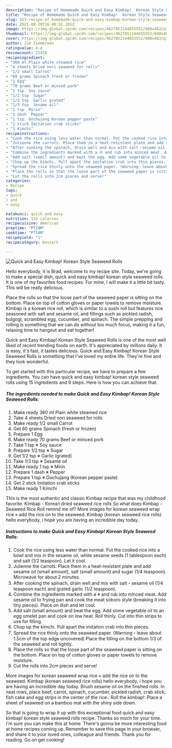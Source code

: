 ```yaml
---
description: "Recipe of Homemade Quick and Easy Kimbap!  Korean Style Seaweed Rolls"
title: "Recipe of Homemade Quick and Easy Kimbap!  Korean Style Seaweed Rolls"
slug: 423-recipe-of-homemade-quick-and-easy-kimbap-korean-style-seaweed-rolls
date: 2021-08-20T16:40:51.201Z
image: https://img-global.cpcdn.com/recipes/4627851144855552/680x482cq70/quick-and-easy-kimbap-korean-style-seaweed-rolls-recipe-main-photo.jpg
thumbnail: https://img-global.cpcdn.com/recipes/4627851144855552/680x482cq70/quick-and-easy-kimbap-korean-style-seaweed-rolls-recipe-main-photo.jpg
cover: https://img-global.cpcdn.com/recipes/4627851144855552/680x482cq70/quick-and-easy-kimbap-korean-style-seaweed-rolls-recipe-main-photo.jpg
author: Jim Zimmerman
ratingvalue: 4.4
reviewcount: 22426
recipeingredient:
- "360 ml Plain white steamed rice"
- "4 sheets Dried nori seaweed for rolls"
- "1/2 small Carrot"
- "60 grams Spinach fresh or frozen"
- "1 Egg"
- "70 grams Beef or minced pork"
- "1 tsp  Soy sauce"
- "1/2 tsp  Sugar"
- "1/2 tsp  Garlic grated"
- "1/3 tsp  Sesame oil"
- "1 tsp  Mirin"
- "1 dash  Pepper"
- "1 tsp  Gochujang Korean pepper paste"
- "2 stick Imitation crab sticks"
- "1 Kimchi"
recipeinstructions:
- "Cook the rice using less water than normal. Put the cooked rice into a bowl and mix in the sesame oil, white sesame seeds (1 tablespoon each) and salt (1/2 teaspoon). Let it cool."
- "Julienne the carrots. Place them in a heat-resistant plate and add sesame oil (small amount), salt (small amount) and sugar (1/4 teaspoon). Microwave for about 2 minutes."
- "After cooking the spinach, drain well and mix with salt・sesame oil (1/4 teaspoon each) and grated garlic (1/2 teaspoon)."
- "Combine the ingredients marked with a ※ and rub into minced meat. Add sesame oil to frying pan and cook the meat soboro style (breaking it into tiny pieces). Place on dish and let cool."
- "Add salt (small amount) and beat the egg. Add some vegetable oil to an egg omelet pan and cook on low heat. Roll thinly. Cut into thin strips to use for filling."
- "Chop up the kimchi. Pull apart the imitation crab into thin pieces."
- "Spread the rice thinly onto the seaweed paper. (Warning・leave about 1.5cm of the top edge uncovered) Place the filling on the bottom 1/3 of the seaweed and roll tightly."
- "Place the rolls so that the loose part of the seaweed paper is sitting on the bottom. Place on top of cotton gloves or paper towels to remove moisture."
- "Cut the rolls into 2cm pieces and serve!"
categories:
- Recipe
tags:
- quick
- and
- easy

katakunci: quick and easy 
nutrition: 133 calories
recipecuisine: American
preptime: "PT29M"
cooktime: "PT54M"
recipeyield: "1"
recipecategory: Dessert

---
```



![Quick and Easy Kimbap!  Korean Style Seaweed Rolls](https://img-global.cpcdn.com/recipes/4627851144855552/680x482cq70/quick-and-easy-kimbap-korean-style-seaweed-rolls-recipe-main-photo.jpg)

Hello everybody, it is Brad, welcome to my recipe site. Today, we're going to make a special dish, quick and easy kimbap!  korean style seaweed rolls. It is one of my favorites food recipes. For mine, I will make it a little bit tasty. This will be really delicious.

Place the rolls so that the loose part of the seaweed paper is sitting on the bottom. Place on top of cotton gloves or paper towels to remove moisture. Kimbap is a korean rice roll, which is similar to a sushi roll but features rice seasoned with salt and sesame oil, and fillings such as pickled radish, bulgogi, scrambled egg, cucumber, and spinach. The simple prepping and rolling is something that we can do without too much focus, making it a fun, relaxing time to hangout and eat together!

Quick and Easy Kimbap!  Korean Style Seaweed Rolls is one of the most well liked of recent trending foods on earth. It's appreciated by millions daily. It is easy, it's fast, it tastes delicious. Quick and Easy Kimbap!  Korean Style Seaweed Rolls is something that I've loved my entire life. They're fine and they look wonderful.


To get started with this particular recipe, we have to prepare a few ingredients. You can have quick and easy kimbap!  korean style seaweed rolls using 15 ingredients and 9 steps. Here is how you can achieve that.

<!--inarticleads1-->

##### The ingredients needed to make Quick and Easy Kimbap!  Korean Style Seaweed Rolls:

1. Make ready 360 ml Plain white steamed rice
1. Take 4 sheets Dried nori seaweed for rolls
1. Make ready 1/2 small Carrot
1. Get 60 grams Spinach (fresh or frozen)
1. Prepare 1 Egg
1. Make ready 70 grams Beef or minced pork
1. Take 1 tsp ※ Soy sauce
1. Prepare 1/2 tsp ※ Sugar
1. Get 1/2 tsp ※ Garlic (grated)
1. Take 1/3 tsp ※ Sesame oil
1. Make ready 1 tsp ※ Mirin
1. Prepare 1 dash ※ Pepper
1. Prepare 1 tsp ※ Gochujang (Korean pepper paste)
1. Get 2 stick Imitation crab sticks
1. Make ready 1 Kimchi


This is the most authentic and classic Kimbap recipe that was my childhood favorite. Kimbap - Korean dried seaweed rice rolls So what does Kimbap - Seaweed Rice Roll remind me of? More images for korean seaweed wrap rice » add the rice on to the seaweed. Kimbap (korean seaweed rice rolls) hello everybody, i hope you are having an incredible day today. 

<!--inarticleads2-->

##### Instructions to make Quick and Easy Kimbap!  Korean Style Seaweed Rolls:

1. Cook the rice using less water than normal. Put the cooked rice into a bowl and mix in the sesame oil, white sesame seeds (1 tablespoon each) and salt (1/2 teaspoon). Let it cool.
1. Julienne the carrots. Place them in a heat-resistant plate and add sesame oil (small amount), salt (small amount) and sugar (1/4 teaspoon). Microwave for about 2 minutes.
1. After cooking the spinach, drain well and mix with salt・sesame oil (1/4 teaspoon each) and grated garlic (1/2 teaspoon).
1. Combine the ingredients marked with a ※ and rub into minced meat. Add sesame oil to frying pan and cook the meat soboro style (breaking it into tiny pieces). Place on dish and let cool.
1. Add salt (small amount) and beat the egg. Add some vegetable oil to an egg omelet pan and cook on low heat. Roll thinly. Cut into thin strips to use for filling.
1. Chop up the kimchi. Pull apart the imitation crab into thin pieces.
1. Spread the rice thinly onto the seaweed paper. (Warning・leave about 1.5cm of the top edge uncovered) Place the filling on the bottom 1/3 of the seaweed and roll tightly.
1. Place the rolls so that the loose part of the seaweed paper is sitting on the bottom. Place on top of cotton gloves or paper towels to remove moisture.
1. Cut the rolls into 2cm pieces and serve!


More images for korean seaweed wrap rice » add the rice on to the seaweed. Kimbap (korean seaweed rice rolls) hello everybody, i hope you are having an incredible day today. Brush sesame oil on the finshed rolls. In neat rows, place beef, carrot, spinach, cucumber, pickled radish, crab stick, fish cake and egg strips in the center of the rice.. Roll the kimbap!: Place a sheet of seaweed on a bamboo mat with the shiny side down. 

So that is going to wrap it up with this exceptional food quick and easy kimbap!  korean style seaweed rolls recipe. Thanks so much for your time. I'm sure you can make this at home. There's gonna be more interesting food at home recipes coming up. Remember to save this page in your browser, and share it to your loved ones, colleague and friends. Thank you for reading. Go on get cooking!
